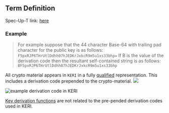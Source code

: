 ## Term Definition

Spec-Up-T link: <a href='https://weboftrust.github.io/WOT-terms/docs/glossary/derivation-code'>here</a>

### Example
>
> For example suppose that the 44 character Base-64 with trailing pad character for the public key is as follows:
`F5pxRJP6THrUtlDdhh07hJEDKrJxkcR9m5u1xs33bhp=`
>If B is the value of the derivation code then the resultant self-contained string is as follows:
`BF5pxRJP6THrUtlDdhh07hJEDKrJxkcR9m5u1xs33bhp`


All crypto material appears in `KERI` in a fully [qualified](qualified) representation. This includes a derivation code prepended to the crypto-material.
![](https://github.com/WebOfTrust/keri/blob/main/images/derivation-code.png)


![example derivation code in KERI](https://raw.githubusercontent.com/WebOfTrust/WOT-terms/main/static/img/derivation-code.png)


[Key derivation functions](https://en.wikipedia.org/wiki/Key_derivation_function) are not related to the pre-pended derivation codes used in KERI.
